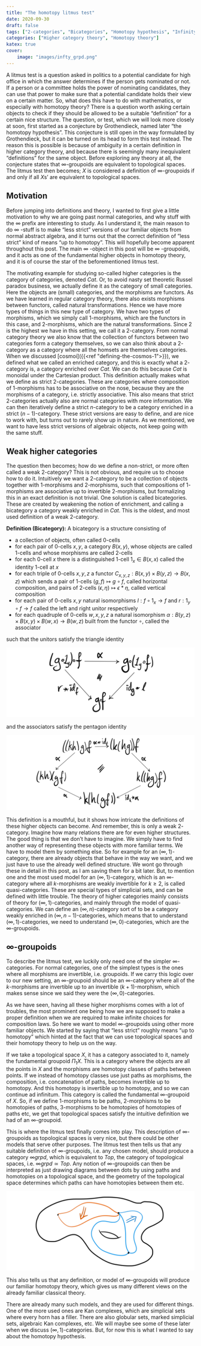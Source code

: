 ```yaml
---
title: "The homotopy litmus test"
date: 2020-09-30
draft: false
tags: ["2-categories", "Bicategories", "Homotopy hypothesis", "Infinity groupoids"]
categories: ["Higher category theory", "Homotopy theory"]
katex: true
cover:
    image: "images/infty_grpd.png"
---
```


A litmus test is a question asked in politics to a potential candidate for high office in which the answer determines if the person gets nominated or not. If a person or a committee holds the power of nominating candidates, they can use that power to make sure that a potential candidate holds their view on a certain matter. So, what does this have to do with mathematics, or especially with homotopy theory? There is a question worth asking certain objects to check if they should be allowed to be a suitable “definition” for a certain nice structure. The question, or test, which we will look more closely at soon, first started as a conjecture by Grothendieck, named later “the homotopy hypothesis”. This conjecture is still open in the way formulated by Grothendieck, but it can be turned on its head to form this test instead. The reason this is possible is because of ambiguity in a certain definition in higher category theory, and because there is seemingly many inequivalent “definitions” for the same object. Before exploring any theory at all, the conjecture states that $\infty$-groupoids are equivalent to topological spaces. The litmus test then becomes; $X$ is considered a definition of $\infty$-groupoids if and only if all $X$s’ are equivalent to topological spaces.

## Motivation

Before jumping into definitions and theory, I wanted to first give a little motivation to why we are going past normal categories, and why stuff with the $\infty$ prefix are interesting to study. As I understand it, the main reason to do $\infty$ -stuff is to make “less strict” versions of our familiar objects from normal abstract algebra, and it turns out that the correct definition of “less strict” kind of means “up to homotopy”. This will hopefully become apparent throughout this post. The main $\infty$ -object in this post will be $\infty$ -groupoids, and it acts as one of the fundamental higher objects in homotopy theory, and it is of course the star of the beforementioned litmus test.

The motivating example for studying so-called higher categories is the category of categories, denoted $Cat$. Or, to avoid nasty set theoretic Russel paradox business, we actually define it as the category of small categories. Here the objects are (small) categories, and the morphisms are functors. As we have learned in regular category theory, there also exists morphisms between functors, called natural transformations. Hence we have more types of things in this new type of category. We have two types of morphisms, which we simply call $1$-morphisms, which are the functors in this case, and $2$-morphisms, which are the natural transformations. Since $2$ is the highest we have in this setting, we call it a $2$-category. From normal category theory we also know that the collection of functors between two categories form a category themselves, so we can also think about a $2$-category as a category where all the homsets are themselves categories. When we discussed [cosmoi]({{<ref "defining-the-cosmos-1">}}), we defined what we called an enriched category, and this is exactly what a $2$-category is, a category enriched over $Cat$. We can do this because $Cat$ is monoidal under the Cartesian product. This definition actually makes what we define as strict $2$-categories. These are categories where composition of $1$-morphisms has to be associative on the nose, because they are the morphisms of a category, i.e. strictly associative. This also means that strict $2$-categories actually also are normal categories with more information. We can then iteratively define a strict $n$-category to be a category enriched in a strict $(n-1)$-category. These strict versions are easy to define, and are nice to work with, but turns out to rarely show up in nature. As we mentioned, we want to have less strict versions of algebraic objects, not keep going with the same stuff.

## Weak higher categories

The question then becomes; how do we define a non-strict, or more often called a weak $2$-category? This is not obvious, and require us to choose how to do it. Intuitively we want a $2$-category to be a collection of objects together with $1$-morphisms and $2$-morphisms, such that compositions of $1$-morphisms are associative up to invertible $2$-morphisms, but formalizing this in an exact definition is not trivial. One solution is called bicategories. These are created by weakening the notion of enrichment, and calling a bicategory a category weakly enriched in $Cat$. This is the oldest, and most used definition of a weak $2$-category.

**Definition (Bicategory):** A bicategory is a structure consisting of

- a collection of objects, often called $0$-cells
- for each pair of $0$-cells $x, y$, a category $B(x, y)$, whose objects are called $1$-cells and whose morphisms are called $2$-cells
- for each $0$-cell $x$ there is a distinguished $1$-cell $1_x \in B(x,x)$ called the identity $1$-cell at $x$
- for each triple of $0$-cells $x,y,z$ a functor $C_{x, y, z}: B(x, y)\times B(y, z)\longrightarrow B(x, z)$ which sends a pair of $1$-cells $(g, f) \longmapsto g\circ f$, called horizontal composition, and pairs of $2$-cells $(\epsilon, \eta )\longmapsto \epsilon \ast \eta$, called vertical composition
- for each pair of $0$-cells $x, y$ natural isomorphisms $l: f\circ 1_x \longrightarrow f$ and $r: 1_y \circ f \longrightarrow f$ called the left and right unitor respectively
- for each quadruple of $0$-cells $w, x, y, z$ a natural isomorphism $\alpha: B(y, z)\times B(x, y)\times B(w, x) \longrightarrow B(w, z)$ built from the functor $\circ$, called the associator

such that the unitors satisfy the triangle identity

![Error loading image](images/triangle_identity.png)

and the associators satisfy the pentagon identity

![Error loading image](images/pentagon_identity.png)

This definition is a mouthful, but it shows how intricate the definitions of these higher objects can become. And remember, this is only a weak $2$-category. Imagine how many relations there are for even higher structures. The good thing is that we don’t have to imagine. We simply have to find another way of representing these objects with more familiar terms. We have to model them by something else. So for example for an $(\infty, 1)$-category, there are already objects that behave in the way we want, and we just have to use the already well defined structure. We wont go through these in detail in this post, as I am saving them for a bit later. But, to mention one and the most used model for an $(\infty, 1)$-category, which is an $\infty$-category where all $k$-morphisms are weakly invertible for $k\geq 2$, is called quasi-categories. These are special types of simplicial sets, and can be defined with little trouble. The theory of higher categories mainly consists of theory for $(\infty, 1)$-categories, and mainly through the model of quasi-categories. We can define an $(\infty, n)$-category sort of to be a category weakly enriched in $(\infty, n-1)$-categories, which means that to understand $(\infty, 1)$-categories, we need to understand $(\infty, 0)$-categories, which are the $\infty$-groupoids.

## $\infty$-groupoids

To describe the litmus test, we luckily only need one of the simpler $\infty$-categories. For normal categories, one of the simplest types is the ones where all morphisms are invertible, i.e. groupoids. If we carry this logic over to our new setting, an $\infty$-groupoid should be an $\infty$-category where all of the $k$-morphisms are invertible up to an invertible $(k+1)$-morphism, which makes sense since we said they were the $(\infty, 0)$-categories.

As we have seen, having all these higher morphisms comes with a lot of troubles, the most prominent one being how we are supposed to make a proper definition when we are required to make infinite choices for composition laws. So here we want to model $\infty$-groupoids using other more familiar objects. We started by saying that “less strict” roughly means “up to homotopy” which hinted at the fact that we can use topological spaces and their homotopy theory to help us on the way. 

If we take a topological space $X$, it has a category associated to it, namely the fundamental groupoid $\Pi_1 X$. This is a category where the objects are all the points in $X$ and the morphisms are homotopy classes of paths between points. If we instead of homotopy classes use just paths as morphisms, the composition, i.e. concatenation of paths, becomes invertible up to homotopy. And this homotopy is invertible up to homotopy, and so we can continue ad infinitum. This category is called the fundamental $\infty$-groupoid of $X$. So, if we define $1$-morphisms to be paths, $2$-morphisms to be homotopies of paths, $3$-morphisms to be homotopies of homotopies of paths etc, we get that topological spaces satisfy the intuitive definition we had of an $\infty$-groupoid.

This is where the litmus test finally comes into play. This description of $\infty$-groupoids as topological spaces is very nice, but there could be other models that serve other purposes. The litmus test then tells us that any suitable definition of $\infty$-groupoids, i.e. any chosen model, should produce a category $\infty grpd$, which is equivalent to $Top$, the category of topological spaces, i.e. $\infty grpd \simeq Top$. Any notion of $\infty$-groupoids can then be interpreted as just drawing diagrams between dots by using paths and homotopies on a topological space, and the geometry of the topological space determines which paths can have homotopies between them etc.

![Error loading image](images/infty_grpd.png)

This also tells us that any definition, or model of $\infty$-groupoids will produce our familiar homotopy theory, which gives us many different views on the already familiar classical theory.

There are already many such models, and they are used for different things. One of the more used ones are Kan complexes, which are simplicial sets where every horn has a filler. There are also globular sets, marked simplicial sets, algebraic Kan complexes, etc. We will maybe see some of these later when we discuss $(\infty, 1)$-categories. But, for now this is what I wanted to say about the homotopy hypothesis.